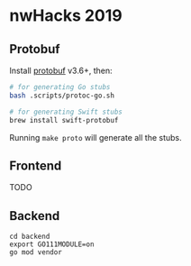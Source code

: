 # nwHacks 2019

## Protobuf

Install [protobuf](https://github.com/protocolbuffers/protobuf/releases) v3.6+,
then:

```sh
# for generating Go stubs
bash .scripts/protoc-go.sh

# for generating Swift stubs
brew install swift-protobuf 
```

Running `make proto` will generate all the stubs.

## Frontend

TODO

## Backend

```
cd backend
export GO111MODULE=on
go mod vendor
```
